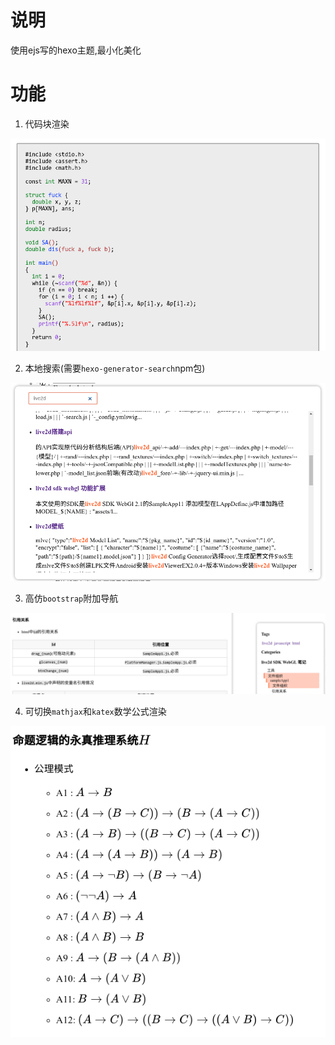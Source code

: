 # 说明

使用ejs写的hexo主题,最小化美化

# 功能

1. 代码块渲染

![](source/img/code.png)

2. 本地搜索(需要`hexo-generator-search`npm包)

![](source/img/search.png)

3. 高仿`bootstrap`附加导航

![](source/img/guide.png)

4. 可切换`mathjax`和`katex`数学公式渲染

![](source/img/latex.png)
